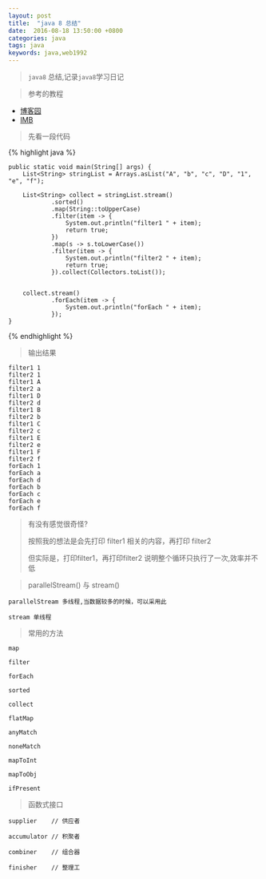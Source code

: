 ```yaml
---
layout: post
title:  "java 8 总结"
date:  2016-08-18 13:50:00 +0800
categories: java
tags: java
keywords: java,web1992
---
```


>`java8` 总结,记录`java8`学习日记
>

<!--more-->

>参考的教程
>

- [博客园](http://www.cnblogs.com/davidwang456/p/4760559.html)
- [IMB](https://www.ibm.com/developerworks/cn/java/j-lo-java8streamapi/)

>先看一段代码
>
	
{% highlight java %}

    public static void main(String[] args) {
        List<String> stringList = Arrays.asList("A", "b", "c", "D", "1", "e", "f");

        List<String> collect = stringList.stream()
                .sorted()
                .map(String::toUpperCase)
                .filter(item -> {
                    System.out.println("filter1 " + item);
                    return true;
                })
                .map(s -> s.toLowerCase())
                .filter(item -> {
                    System.out.println("filter2 " + item);
                    return true;
                }).collect(Collectors.toList());


        collect.stream()
                .forEach(item -> {
                    System.out.println("forEach " + item);
                });
    }

{% endhighlight %}

>输出结果
	
	filter1 1
	filter2 1
	filter1 A
	filter2 a
	filter1 D
	filter2 d
	filter1 B
	filter2 b
	filter1 C
	filter2 c
	filter1 E
	filter2 e
	filter1 F
	filter2 f
	forEach 1
	forEach a
	forEach d
	forEach b
	forEach c
	forEach e
	forEach f

>有没有感觉很奇怪?
>
>按照我的想法是会先打印 filter1  相关的内容，再打印 filter2
>
>但实际是，打印filter1，再打印filter2 说明整个循环只执行了一次,效率并不低


 
>parallelStream() 与  stream()
>
 
	parallelStream 多线程,当数据较多的时候，可以采用此
	
	stream 单线程


>常用的方法


	map
	
	filter
	
	forEach
	
	sorted
	
	collect
	
	flatMap
	
	anyMatch
	
	noneMatch
	
	mapToInt
	
	mapToObj
	
	ifPresent

	
>函数式接口

	supplier 	// 供应者
	
	accumulator // 积聚者
	
	combiner 	// 组合器
	
	finisher	// 整理工


